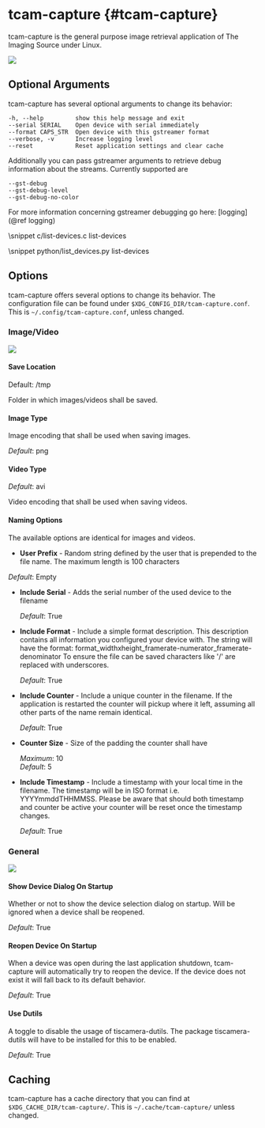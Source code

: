 # tcam-capture {#tcam-capture}

tcam-capture is the general purpose image retrieval application of The Imaging Source under Linux.

![](tcam-capture-running.png)

## Optional Arguments

tcam-capture has several optional arguments to change its behavior:

    -h, --help         show this help message and exit
    --serial SERIAL    Open device with serial immediately
    --format CAPS_STR  Open device with this gstreamer format
    --verbose, -v      Increase logging level
    --reset            Reset application settings and clear cache

Additionally you can pass gstreamer arguments to retrieve debug information about the streams.
Currently supported are

    --gst-debug
    --gst-debug-level
    --gst-debug-no-color

For more information concerning gstreamer debugging go here: [logging](@ref logging)

\snippet c/list-devices.c list-devices

\snippet python/list_devices.py list-devices

## Options

tcam-capture offers several options to change its behavior.
The configuration file can be found under `$XDG_CONFIG_DIR/tcam-capture.conf`.
This is `~/.config/tcam-capture.conf`, unless changed.

### Image/Video

![](tcam-capture-options-saving.png)

#### Save Location

Default: /tmp

Folder in which images/videos shall be saved.

#### Image Type

Image encoding that shall be used when saving images.

_Default_: png

#### Video Type

_Default_: avi

Video encoding that shall be used when saving videos.

#### Naming Options

The available options are identical for images and videos.

-  __User Prefix__ - Random string defined by the user that is prepended to the
  file name. The maximum length is 100 characters

  _Default_: Empty
  
- __Include Serial__ - Adds the serial number of the used device to the filename

  _Default_: True

- __Include Format__ - Include a simple format description.
  This description contains all information you configured your device with.
  The string will have the format: format\_widthxheight\_framerate-numerator\_framerate-denominator
  To ensure the file can be saved characters like '/' are replaced with underscores.

  _Default_: True

- __Include Counter__ - Include a unique counter in the filename. If the
  application is restarted the counter will pickup where it left, assuming all
  other parts of the name remain identical.

  _Default_: True

- __Counter Size__ - Size of the padding the counter shall have

  _Maximum_: 10<br>
  _Default_: 5

- __Include Timestamp__ - Include a timestamp with your local time in the
  filename. The timestamp will be in ISO format i.e. YYYYmmddTHHMMSS.
  Please be aware that should both timestamp and counter be active your counter
  will be reset once the timestamp changes.

  _Default_: True


### General

![](tcam-capture-options-general.png)


#### Show Device Dialog On Startup

Whether or not to show the device selection dialog on startup.
Will be ignored when a device shall be reopened.

_Default_: True

#### Reopen Device On Startup

When a device was open during the last application shutdown, tcam-capture will
automatically try to reopen the device. If the device does not exist it will
fall back to its default behavior.

_Default_: True

#### Use Dutils

A toggle to disable the usage of tiscamera-dutils.
The package tiscamera-dutils will have to be installed for this to be enabled.

_Default_: True

## Caching

tcam-capture has a cache directory that you can find at
`$XDG_CACHE_DIR/tcam-capture/`.
This is `~/.cache/tcam-capture/` unless changed.
